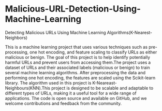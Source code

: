 # Malicious-URL-Detection-Using-Machine-Learning
Detecting Malicious URLs Using Machine Learning Algorithms(K-Nearest-Neighbors)

This is a machine learning project that uses various techniques such as pre-processing, one hot encoding, and feature scaling to classify URLs as either malicious or benign. The goal of this project is to help identify potentially harmful URLs and prevent users from accessing them.The project uses a dataset of URLs and their associated labels (malicious or benign) to train several machine learning algorithms. After preprocessing the data and performing one hot encoding, the features are scaled using the Scikit-learn library. The algorithm used in this project is K-Neareast-Neighbours(KNN).This project is designed to be scalable and adaptable to different types of URLs, making it a useful tool for a wide range of applications. The code is open source and available on GitHub, and we welcome contributions and feedback from the community.